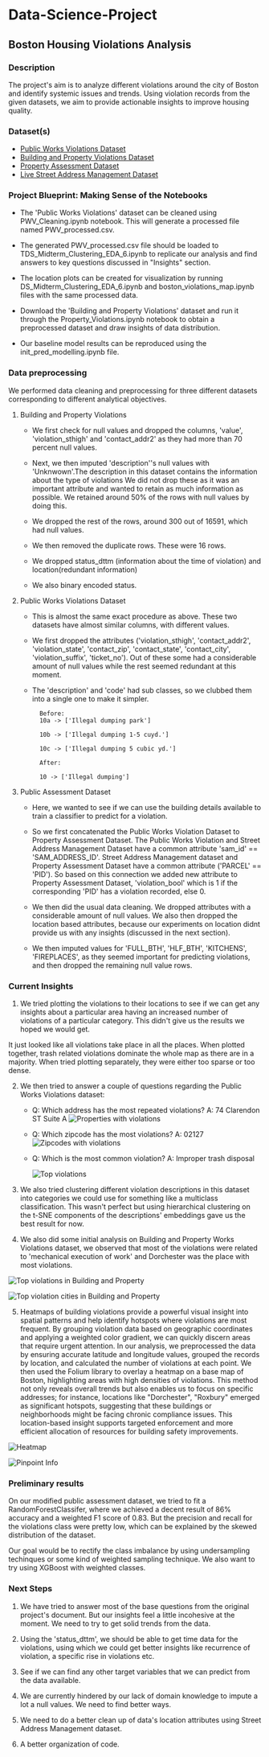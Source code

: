# Data-Science-Project

## Boston Housing Violations Analysis
### Description
The project's aim is to analyze different violations around the city of Boston and identify systemic issues and trends.
Using violation records from the given datasets, we aim to provide actionable insights to improve housing quality.

### Dataset(s)

- [Public Works Violations Dataset](https://data.boston.gov/dataset/public-works-violations)
- [Building and Property Violations Dataset](https://data.boston.gov/dataset/building-and-property-violations1)
- [Property Assessment Dataset](https://data.boston.gov/dataset/property-assessment)
- [Live Street Address Management Dataset](https://data.boston.gov/dataset/live-street-address-management-sam-addresses)

### Project Blueprint: Making Sense of the Notebooks

* The 'Public Works Violations' dataset can be cleaned using PWV_Cleaning.ipynb notebook. This will generate a processed file named PWV_processed.csv.

* The generated PWV_processed.csv file should be loaded to TDS_Midterm_Clustering_EDA_6.ipynb to replicate our analysis and find answers to key questions discussed in "Insights" section. 

* The location plots can be created for visualization by running DS_Midterm_Clustering_EDA_6.ipynb and boston_violations_map.ipynb files with the same processed data.

* Download the 'Building and Property Violations' dataset and run it through the Property_Violations.ipynb notebook to obtain a preprocessed dataset and draw insights of data distribution.

* Our baseline model results can be reproduced using the init_pred_modelling.ipynb file.

### Data preprocessing
We performed data cleaning and preprocessing for three different datasets corresponding to different analytical objectives.

1. Building and Property Violations

    * We first check for null values and dropped the columns, 'value', 'violation_sthigh' and 'contact_addr2' as they had more than 70 percent null values.

    * Next, we then imputed 'description''s null values with 'Unknwown'.The description in this dataset contains the information about the type of violations We did not drop these as it was an important attribute and wanted to retain as much information as possible. We retained around 50% of the rows with null values by doing this.

    * We dropped the rest of the rows, around 300 out of 16591, which had null values. 

    * We then removed the duplicate rows. These were 16 rows.
    
    * We dropped status_dttm (information about the time of violation) and location(redundant information)
    
    * We also binary encoded status.

2. Public Works Violations Dataset
    * This is almost the same exact procedure as above. These two datasets have almost similar columns, with different values. 

    * We first dropped the attributes ('violation_sthigh', 'contact_addr2', 'violation_state', 'contact_zip', 'contact_state', 'contact_city', 'violation_suffix', 'ticket_no'). Out of these some had a considerable amount of null values while the rest seemed redundant at this moment.

    * The 'description' and 'code' had sub classes, so we clubbed them into a single one to make it simpler.

            Before:
            10a -> ['Illegal dumping park']
        
            10b -> ['Illegal dumping 1-5 cuyd.']
        
            10c -> ['Illegal dumping 5 cubic yd.']

            After:
            
            10 -> ['Illegal dumping']
    
3. Public Assessment Dataset

    * Here, we wanted to see if we can use the building details available to train a classifier to predict for a violation.

    * So we first concatenated the Public Works Violation Dataset to Property Assessment Dataset. The Public Works Violation and Street Address Management Dataset have a common attribute 'sam_id' == 'SAM_ADDRESS_ID'. Street Address Management dataset and Property Assessment Dataset have a common attribute ('PARCEL' == 'PID'). So based on this connection we added new attribute to Property Assessment Dataset, 'violation_bool' which is 1 if the corresponding 'PID' has a violation recorded, else 0.

    * We then did the usual data cleaning. We dropped attributes with a considerable amount of null values. We also then dropped the location based attributes, because our experiments on location didnt provide us with any insights (discussed in the next section).

    * We then imputed values for 'FULL_BTH', 'HLF_BTH', 'KITCHENS', 'FIREPLACES', as they seemed important for predicting violations, and then dropped the remaining null value rows.  



### Current Insights

1. We tried plotting the violations to their locations to see if we can get any insights about a particular area having an increased number of violations of a particular category. This didn't give us the results we hoped we would get.

It just looked like all violations take place in all the places. When plotted together, trash related violations dominate the whole map as there are in a majority. When tried plotting separately, they were either too sparse or too dense.

2. We then tried to answer a couple of questions regarding the Public Works Violations dataset:
    
    * Q: Which address has the most repeated violations? A: 74 Clarendon ST Suite A
        ![Properties with violations](images/add_with_rep_violations.png)

    * Q: Which zipcode has the most violations? A: 02127
        ![Zipcodes with violations](images/zipcode_pwv.png)    

    * Q: Which is the most common violation? A: Improper trash disposal

        ![Top violations](images/top_Complaints_pwv.png)



3. We also tried clustering different violation descriptions in this dataset into categories we could use for something like a multiclass classification. This wasn't perfect but using hierarchical clustering on the t-SNE components of the descriptions' embeddings gave us the best result for now.

4. We also did some initial analysis on Building and Property Works Violations dataset, we observed that most of the violations were related to 'mechanical execution of work' and Dorchester was the place with most violations.

![Top violations in Building and Property](images/top_Complaints_pnbv.png)


![Top violation cities in Building and Property](images/top_violationCities_pnbv.png)

5. Heatmaps of building violations provide a powerful visual insight into spatial patterns and help identify hotspots where violations are most frequent. By grouping violation data based on geographic coordinates and applying a weighted color gradient, we can quickly discern areas that require urgent attention. In our analysis, we preprocessed the data by ensuring accurate latitude and longitude values, grouped the records by location, and calculated the number of violations at each point. We then used the Folium library to overlay a heatmap on a base map of Boston, highlighting areas with high densities of violations. This method not only reveals overall trends but also enables us to focus on specific addresses; for instance, locations like "Dorchester", "Roxbury" emerged as significant hotspots, suggesting that these buildings or neighborhoods might be facing chronic compliance issues. This location-based insight supports targeted enforcement and more efficient allocation of resources for building safety improvements.

![Heatmap](images/heatmap.png)

![Pinpoint Info](images/pinpoint_info.png)

### Preliminary results
On our modified public assessment dataset, we tried to fit a RandomForestClassifer, where we achieved a decent result of 86% accuracy and a weighted F1 score of 0.83. But the precision and recall for the violations class were pretty low, which can be explained by the skewed distribution of the dataset.

Our goal would be to rectify the class imbalance by using undersampling techinques or some kind of weighted sampling technique. We also want to try using XGBoost with weighted classes.


### Next Steps

1. We have tried to answer most of the base questions from the original project's document. But our insights feel a little incohesive at the moment. We need to try to get solid trends from the data.

2. Using the 'status_dttm', we should be able to get time data for the violations, using which we could get better insights like recurrence of violation, a specific rise in violations etc.

3. See if we can find any other target variables that we can predict from the data available.

4. We are currently hindered by our lack of domain knowledge to impute a lot a null values. We need to find better ways.

5. We need to do a better clean up of data's location attributes using Street Address Management dataset.

6. A better organization of code.
